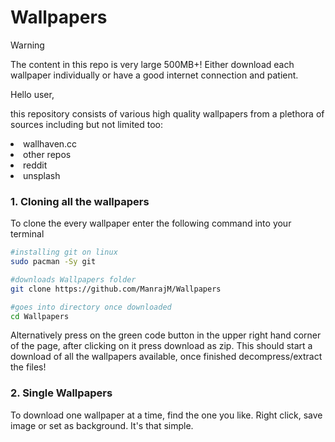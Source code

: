 # Wallpapers


 > [!WARNING]  
> The content in this repo is very large 500MB+! Either download each wallpaper individually or have a good internet connection and patient. 


Hello user,

this repository consists of various high quality wallpapers from a plethora of sources
including but not limited too:

<li>wallhaven.cc</li>
<li>other repos</li>
<li>reddit</li>
<li>unsplash</li>

<h3>1. Cloning all the wallpapers</h3>
To clone the every wallpaper enter the following command into your terminal

 ```bash
#installing git on linux
sudo pacman -Sy git

#downloads Wallpapers folder
git clone https://github.com/ManrajM/Wallpapers

#goes into directory once downloaded
cd Wallpapers
```

Alternatively press on the green code button in the upper right hand corner of the page, after clicking on it press download as zip. This should start a download of all the wallpapers available, once finished decompress/extract the files!

<h3>2. Single Wallpapers</h3>

To download one wallpaper at a time, find the one you like. Right click, save image or set as background. It's that simple.
